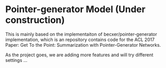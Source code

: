 # Pointer-generator Model (Under construction)

This is mainly based on the implementaiton of becxer/pointer-generator implementation, which is an repository contains code for the ACL 2017 Paper: Get To the Point: Summarization with Pointer-Generator Networks.

As the project goes, we are adding more features and will try different settings ...

